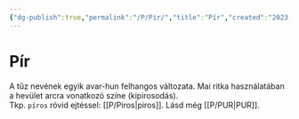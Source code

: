 ```yaml
---
{"dg-publish":true,"permalink":"/P/Pír/","title":"Pír","created":"2023-10-04T12:55","updated":"2024-10-25T23:47"}
---
```



# Pír

A tűz nevének egyik avar-hun felhangos változata. Mai ritka használatában a hevület arcra vonatkozó színe (kipirosodás).  
Tkp. `píros` rövid ejtéssel: [[P/Piros\|piros]]. Lásd még [[P/PUR\|PUR]].  